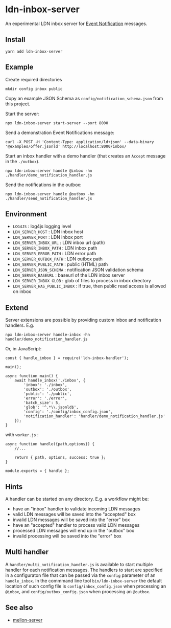 # ldn-inbox-server

An experimental LDN inbox server for [Event Notification](https://www.eventnotifications.net) messages.

## Install

```
yarn add ldn-inbox-server
```

## Example

Create required directories

```
mkdir config inbox public
```

Copy an example JSON Schema as `config/notification_schema.json` from this project.

Start the server:

```
npx ldn-inbox-server start-server --port 8000
```

Send a demonstration Event Notifications message:

```
curl -X POST -H 'Content-Type: application/ld+json' --data-binary '@examples/offer.jsonld' http://localhost:8000/inbox/
```

Start an inbox handler with a demo handler (that creates an `Accept` message in the `./outbox`).

```
npx ldn-inbox-server handle @inbox -hn ./handler/demo_notification_handler.js
```

Send the notifications in the outbox:

```
npx ldn-inbox-server handle @outbox -hn ./handler/send_notification_handler.js
```

## Environment

- `LOG4JS` : log4js logging level
- `LDN_SERVER_HOST` : LDN inbox host
- `LDN_SERVER_PORT` : LDN inbox port
- `LDN_SERVER_INBOX_URL` : LDN inbox url (path)
- `LDN_SERVER_INBOX_PATH` : LDN inbox path
- `LDN_SERVER_ERROR_PATH` : LDN error path
- `LDN_SERVER_OUTBOX_PATH` : LDN outbox path
- `LDN_SERVER_PUBLIC_PATH` : public (HTML) path
- `LDN_SERVER_JSON_SCHEMA` : notification JSON validation schema
- `LDN_SERVER_BASEURL` : baseurl of the LDN inbox server
- `LDN_SERVER_INBOX_GLOB` : glob of files to process in inbox directory
- `LDN_SERVER_HAS_PUBLIC_INBOX` : if true, then public read access is allowed on inbox

## Extend

Server extensions are possible by providing custom inbox and notification handlers. E.g.

```
npx ldn-inbox-server handle-inbox -hn handler/demo_notification_handler.js
```

Or, in JavaScript:

```
const { handle_inbox } = require('ldn-inbox-handler');

main();

async function main() {
    await handle_inbox('./inbox', {
        'inbox': './inbox',
        'outbox': './outbox',
        'public': './public',
        'error': './error',
        'batch_size': 5,
        'glob': '^.*\\.jsonld$',
        'config': './config/inbox_config.json',
        'notification_handler': 'handler/demo_notification_handler.js' 
    });
}
```

with `worker.js` :

```
async function handle({path,options}) {
    //...

    return { path, options, success: true };
}

module.exports = { handle };
```

## Hints

A handler can be started on any directory. E.g. a workflow might be:

- have an "inbox" handler to validate incoming LDN messages
- valid LDN messages will be saved into the "accepted" box
- invalid LDN messages will be saved into the "error" box
- have an "accepted" handler to process valid LDN messages
- processed LDN messages will end up in the "outbox" box
- invalid processing will be saved into the "error" box  

## Multi handler

A `handler/multi_notification_handler.js` is available to start multiple handler for each notification messages. The handlers to start are specified in a configuraton file that can be passed via the `config` parameter of an `handle_inbox`. In the commmand line tool `bin/ldn-inbox-server` the default location of such config file is `config/inbox_config.json` when processing an `@inbox`, and `config/outbox_config.json` when processing an `@outbox`.

## See also

- [mellon-server](https://www.npmjs.com/package/mellon-server)